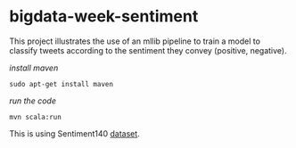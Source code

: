 # bigdata-week-sentiment
This project illustrates the use of an mllib pipeline to train a model to classify tweets according to the sentiment they convey (positive, negative).

*install maven*
```
sudo apt-get install maven
```
*run the code*
```
mvn scala:run
```

This is using Sentiment140 [dataset](http://help.sentiment140.com/for-students).